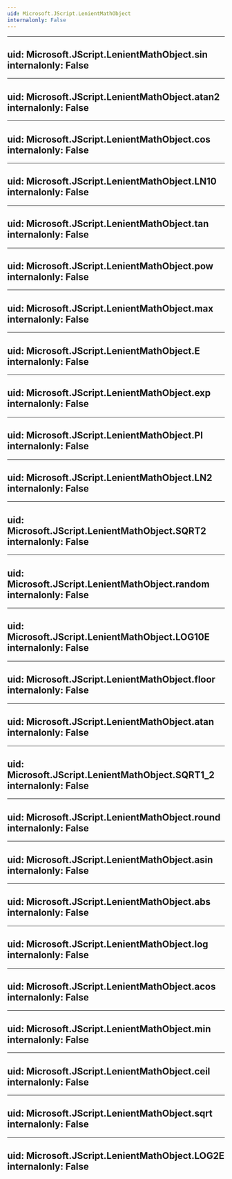 ```yaml
---
uid: Microsoft.JScript.LenientMathObject
internalonly: False
---
```


---
uid: Microsoft.JScript.LenientMathObject.sin
internalonly: False
---

---
uid: Microsoft.JScript.LenientMathObject.atan2
internalonly: False
---

---
uid: Microsoft.JScript.LenientMathObject.cos
internalonly: False
---

---
uid: Microsoft.JScript.LenientMathObject.LN10
internalonly: False
---

---
uid: Microsoft.JScript.LenientMathObject.tan
internalonly: False
---

---
uid: Microsoft.JScript.LenientMathObject.pow
internalonly: False
---

---
uid: Microsoft.JScript.LenientMathObject.max
internalonly: False
---

---
uid: Microsoft.JScript.LenientMathObject.E
internalonly: False
---

---
uid: Microsoft.JScript.LenientMathObject.exp
internalonly: False
---

---
uid: Microsoft.JScript.LenientMathObject.PI
internalonly: False
---

---
uid: Microsoft.JScript.LenientMathObject.LN2
internalonly: False
---

---
uid: Microsoft.JScript.LenientMathObject.SQRT2
internalonly: False
---

---
uid: Microsoft.JScript.LenientMathObject.random
internalonly: False
---

---
uid: Microsoft.JScript.LenientMathObject.LOG10E
internalonly: False
---

---
uid: Microsoft.JScript.LenientMathObject.floor
internalonly: False
---

---
uid: Microsoft.JScript.LenientMathObject.atan
internalonly: False
---

---
uid: Microsoft.JScript.LenientMathObject.SQRT1_2
internalonly: False
---

---
uid: Microsoft.JScript.LenientMathObject.round
internalonly: False
---

---
uid: Microsoft.JScript.LenientMathObject.asin
internalonly: False
---

---
uid: Microsoft.JScript.LenientMathObject.abs
internalonly: False
---

---
uid: Microsoft.JScript.LenientMathObject.log
internalonly: False
---

---
uid: Microsoft.JScript.LenientMathObject.acos
internalonly: False
---

---
uid: Microsoft.JScript.LenientMathObject.min
internalonly: False
---

---
uid: Microsoft.JScript.LenientMathObject.ceil
internalonly: False
---

---
uid: Microsoft.JScript.LenientMathObject.sqrt
internalonly: False
---

---
uid: Microsoft.JScript.LenientMathObject.LOG2E
internalonly: False
---
